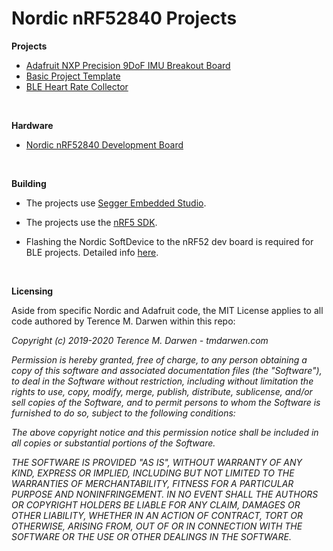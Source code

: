 Nordic nRF52840 Projects
========================

**Projects**

-    [Adafruit NXP Precision 9DoF IMU Breakout Board ](AdafruitNXP9DoF)
-    [Basic Project Template](BasicProjectTemplate)
-    [BLE Heart Rate Collector](HRCollector)

 

**Hardware**

-   [Nordic nRF52840 Development Board](https://www.mouser.com/new/nordic-semiconductor/nordic-nRF52840-dev-kit/)

 


**Building**

-   The projects use [Segger Embedded Studio](https://www.nordicsemi.com/Software-and-Tools/Development-Tools/Segger-Embedded-Studio).

-   The projects use the [nRF5 SDK](https://www.nordicsemi.com/Software-and-Tools/Software/nRF5-SDK). 

-   Flashing the Nordic SoftDevice to the nRF52 dev board is required for BLE projects.  Detailed info [here](https://infocenter.nordicsemi.com/topic/com.nordic.infocenter.sdk5.v15.2.0/getting_started_softdevice.html).

 

**Licensing**

Aside from specific Nordic and Adafruit code, the MIT License applies to all code 
authored by Terence M. Darwen within this repo:

*Copyright (c) 2019-2020 Terence M. Darwen - tmdarwen.com*

*Permission is hereby granted, free of charge, to any person obtaining a copy of
this software and associated documentation files (the "Software"), to deal in
the Software without restriction, including without limitation the rights to
use, copy, modify, merge, publish, distribute, sublicense, and/or sell copies of
the Software, and to permit persons to whom the Software is furnished to do so,
subject to the following conditions:*

*The above copyright notice and this permission notice shall be included in all
copies or substantial portions of the Software.*

*THE SOFTWARE IS PROVIDED "AS IS", WITHOUT WARRANTY OF ANY KIND, EXPRESS OR
IMPLIED, INCLUDING BUT NOT LIMITED TO THE WARRANTIES OF MERCHANTABILITY, FITNESS
FOR A PARTICULAR PURPOSE AND NONINFRINGEMENT. IN NO EVENT SHALL THE AUTHORS OR
COPYRIGHT HOLDERS BE LIABLE FOR ANY CLAIM, DAMAGES OR OTHER LIABILITY, WHETHER
IN AN ACTION OF CONTRACT, TORT OR OTHERWISE, ARISING FROM, OUT OF OR IN
CONNECTION WITH THE SOFTWARE OR THE USE OR OTHER DEALINGS IN THE SOFTWARE.*
